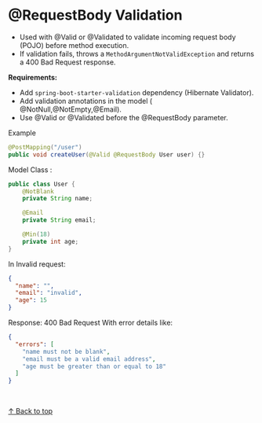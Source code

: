 
<h1 id="top">@RequestBody Validation</h1>

- Used with @Valid or @Validated to validate incoming request body (POJO) before method execution.
- If validation fails, throws a `MethodArgumentNotValidException` and returns a 400 Bad Request response.

**Requirements:**
- Add `spring-boot-starter-validation` dependency (Hibernate Validator).
- Add validation annotations in the model ( @NotNull,@NotEmpty,@Email).
- Use @Valid or @Validated before the @RequestBody parameter.

Example

```java
@PostMapping("/user")
public void createUser(@Valid @RequestBody User user) {}
```

Model Class : 
```java
public class User {
    @NotBlank
    private String name;

    @Email
    private String email;

    @Min(18)
    private int age;
}
```

In Invalid request: 
```json
{
  "name": "",
  "email": "invalid",
  "age": 15
}
```

Response: 400 Bad Request
With error details like:
```json
{
  "errors": [
    "name must not be blank",
    "email must be a valid email address",
    "age must be greater than or equal to 18"
  ]
}
```


<br>

[↑ Back to top](#top)   <br><br>
